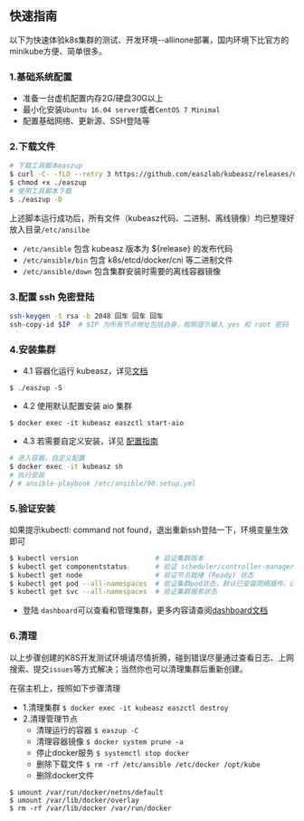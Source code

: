 ## 快速指南

以下为快速体验k8s集群的测试、开发环境--allinone部署，国内环境下比官方的minikube方便、简单很多。

### 1.基础系统配置

- 准备一台虚机配置内存2G/硬盘30G以上
- 最小化安装`Ubuntu 16.04 server`或者`CentOS 7 Minimal`
- 配置基础网络、更新源、SSH登陆等

### 2.下载文件

``` bash
# 下载工具脚本easzup
$ curl -C- -fLO --retry 3 https://github.com/easzlab/kubeasz/releases/download/${release}/easzup
$ chmod +x ./easzup
# 使用工具脚本下载
$ ./easzup -D
```

上述脚本运行成功后，所有文件（kubeasz代码、二进制、离线镜像）均已整理好放入目录`/etc/ansilbe`

- `/etc/ansible` 包含 kubeasz 版本为 ${release} 的发布代码
- `/etc/ansible/bin` 包含 k8s/etcd/docker/cni 等二进制文件
- `/etc/ansible/down` 包含集群安装时需要的离线容器镜像

### 3.配置 ssh 免密登陆

``` bash
ssh-keygen -t rsa -b 2048 回车 回车 回车
ssh-copy-id $IP  # $IP 为所有节点地址包括自身，按照提示输入 yes 和 root 密码
```

### 4.安装集群

- 4.1 容器化运行 kubeasz，详见[文档](docker_kubeasz.md)

```
$ ./easzup -S
```

- 4.2 使用默认配置安装 aio 集群

```
$ docker exec -it kubeasz easzctl start-aio
```

- 4.3 若需要自定义安装，详见 [配置指南](config_guide.md)

``` bash
# 进入容器，自定义配置
$ docker exec -it kubeasz sh
# 执行安装
/ # ansible-playbook /etc/ansible/90.setup.yml
```

### 5.验证安装

如果提示kubectl: command not found，退出重新ssh登陆一下，环境变量生效即可

``` bash
$ kubectl version                   # 验证集群版本     
$ kubectl get componentstatus       # 验证 scheduler/controller-manager/etcd等组件状态
$ kubectl get node                  # 验证节点就绪 (Ready) 状态
$ kubectl get pod --all-namespaces  # 验证集群pod状态，默认已安装网络插件、coredns、metrics-server等
$ kubectl get svc --all-namespaces  # 验证集群服务状态
```
- 登陆 `dashboard`可以查看和管理集群，更多内容请查阅[dashboard文档](../guide/dashboard.md)

### 6.清理

以上步骤创建的K8S开发测试环境请尽情折腾，碰到错误尽量通过查看日志、上网搜索、提交`issues`等方式解决；当然你也可以清理集群后重新创建。

在宿主机上，按照如下步骤清理

- 1.清理集群 `$ docker exec -it kubeasz easzctl destroy`
- 2.清理管理节点
  - 清理运行的容器 `$ easzup -C`
  - 清理容器镜像 `$ docker system prune -a`
  - 停止docker服务 `$ systemctl stop docker`
  - 删除下载文件 `$ rm -rf /etc/ansible /etc/docker /opt/kube`
  - 删除docker文件
```
$ umount /var/run/docker/netns/default
$ umount /var/lib/docker/overlay
$ rm -rf /var/lib/docker /var/run/docker
```
